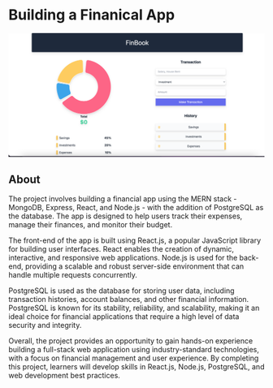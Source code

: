 # Building a Finanical App
<p>
  <img src="client/public/homepage.png" alt="Financial Book" />
</p>

## About

The project involves building a financial app using the MERN stack - MongoDB, Express, React, and Node.js - with the addition of PostgreSQL as the database. The app is designed to help users track their expenses, manage their finances, and monitor their budget.

The front-end of the app is built using React.js, a popular JavaScript library for building user interfaces. React enables the creation of dynamic, interactive, and responsive web applications. Node.js is used for the back-end, providing a scalable and robust server-side environment that can handle multiple requests concurrently.

PostgreSQL is used as the database for storing user data, including transaction histories, account balances, and other financial information. PostgreSQL is known for its stability, reliability, and scalability, making it an ideal choice for financial applications that require a high level of data security and integrity.

Overall, the project provides an opportunity to gain hands-on experience building a full-stack web application using industry-standard technologies, with a focus on financial management and user experience. By completing this project, learners will develop skills in React.js, Node.js, PostgreSQL, and web development best practices.